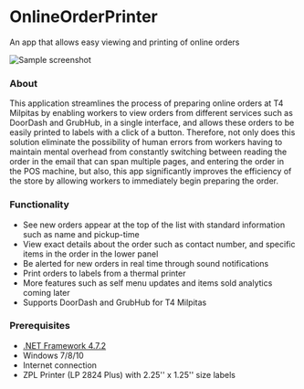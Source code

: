 # OnlineOrderPrinter
An app that allows easy viewing and printing of online orders

![Sample screenshot](https://i.imgur.com/L7r7O5t.png)

### About
This application streamlines the process of preparing online orders at T4 Milpitas by enabling workers to view orders from different services such as DoorDash and GrubHub, in a single interface, and allows these orders to be easily printed to labels with a click of a button. Therefore, not only does this solution eliminate the possibility of human errors from workers having to maintain mental overhead from constantly switching between reading the order in the email that can span multiple pages, and entering the order in the POS machine, but also, this app significantly improves the efficiency of the store by allowing workers to immediately begin preparing the order.

### Functionality
* See new orders appear at the top of the list with standard information such as name and pickup-time
* View exact details about the order such as contact number, and specific items in the order in the lower panel
* Be alerted for new orders in real time through sound notifications
* Print orders to labels from a thermal printer
* More features such as self menu updates and items sold analytics coming later
* Supports DoorDash and GrubHub for T4 Milpitas

### Prerequisites
* [.NET Framework 4.7.2](https://www.microsoft.com/net/download/dotnet-framework-runtime)
* Windows 7/8/10
* Internet connection
* ZPL Printer (LP 2824 Plus) with 2.25'' x 1.25'' size labels
